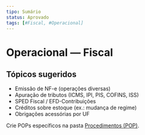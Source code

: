 ```yaml
---
tipo: Sumário
status: Aprovado
tags: [#Fiscal, #Operacional]
---
```


# Operacional — Fiscal

## Tópicos sugeridos
- Emissão de NF-e (operações diversas)
- Apuração de tributos (ICMS, IPI, PIS, COFINS, ISS)
- SPED Fiscal / EFD-Contribuições
- Créditos sobre estoque (ex.: mudança de regime)
- Obrigações acessórias por UF

Crie POPs específicos na pasta [Procedimentos (POP)](../05_Procedimentos_POP/).
